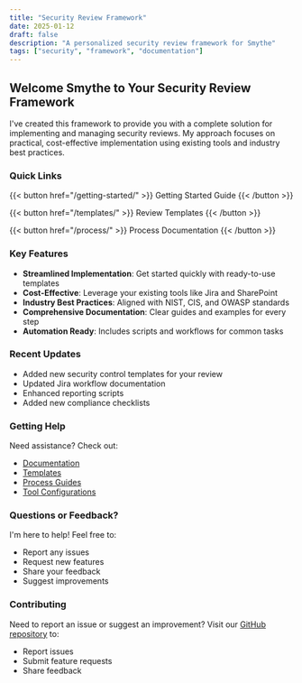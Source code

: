 ```yaml
---
title: "Security Review Framework"
date: 2025-01-12
draft: false
description: "A personalized security review framework for Smythe"
tags: ["security", "framework", "documentation"]
---
```


## Welcome Smythe to Your Security Review Framework

I've created this framework to provide you with a complete solution for implementing and managing security reviews. My approach focuses on practical, cost-effective implementation using existing tools and industry best practices.

### Quick Links

{{< button href="/getting-started/" >}}
Getting Started Guide
{{< /button >}}

{{< button href="/templates/" >}}
Review Templates
{{< /button >}}

{{< button href="/process/" >}}
Process Documentation
{{< /button >}}

### Key Features

- **Streamlined Implementation**: Get started quickly with ready-to-use templates
- **Cost-Effective**: Leverage your existing tools like Jira and SharePoint
- **Industry Best Practices**: Aligned with NIST, CIS, and OWASP standards
- **Comprehensive Documentation**: Clear guides and examples for every step
- **Automation Ready**: Includes scripts and workflows for common tasks

### Recent Updates

- Added new security control templates for your review
- Updated Jira workflow documentation
- Enhanced reporting scripts
- Added new compliance checklists

### Getting Help

Need assistance? Check out:

- [Documentation](/docs/)
- [Templates](/templates/)
- [Process Guides](/process/)
- [Tool Configurations](/tools/)

### Questions or Feedback?

I'm here to help! Feel free to:

- Report any issues
- Request new features
- Share your feedback
- Suggest improvements

### Contributing

Need to report an issue or suggest an improvement? Visit our [GitHub repository](https://github.com/octokas/security-sleuth-smythe) to:

- Report issues
- Submit feature requests
- Share feedback
